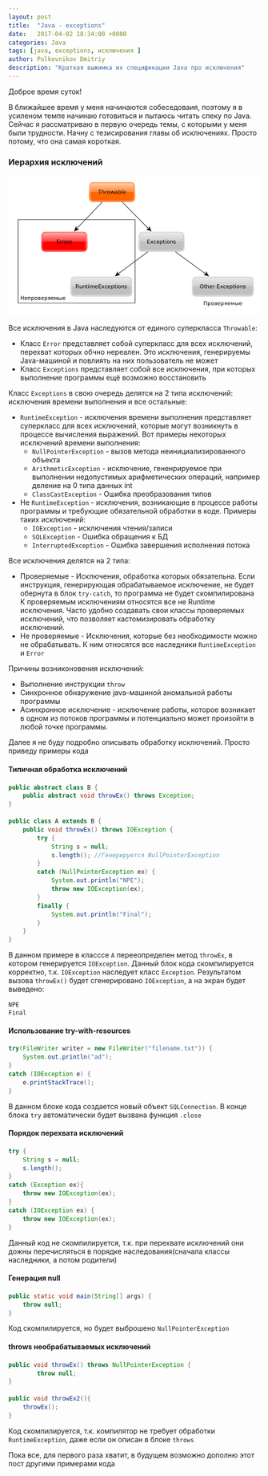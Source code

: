 ```yaml
---
layout: post
title:  "Java - exceptions"
date:   2017-04-02 18:34:00 +0800
categories: Java
tags: [java, exceptions, исключения ]
author: Polkovnikov Dmitriy
description: "Краткая выжимка их спецификации Java про исключения"
---
```


Доброе время суток!

В ближайшее время у меня начинаются собеседоваия, поэтому я в усиленом темпе начинаю готовиться и пытаюсь читать спеку по Java.
Сейчас я рассматриваю в первую очередь темы, с которыми у меня были трудности.
Начну с тезисирования главы об исключениях. Просто потому, что она самая короткая.

### Иерархия исключений

![gras](/images/java/exceptions.bmp)

Все исключения в Java наследуются от единого суперкласса `Throwable`:

* Класс `Error` представляет собой суперкласс для всех исключений, перехват которых обчно нереален.
    Это исключения, генерируемы Java-машиной и повлиять на них пользователь не может
* Класс `Exceptions` представляет собой все исключения, при которых выполнение программы ещё возможно восстановить

Класс `Exceptions` в свою очередь делятся на 2 типа исключений: исключения времени выполнения и все остальные:

* `RuntimeException` - исключения времени выполнения представляет суперкласс для всех исключений, которые могут возникнуть в процессе вычисления выражений. Вот примеры некоторых исключений времени выполнения:
    * `NullPointerException` - вызов метода неинициализированного объекта
    * `ArithmeticException` - исключение, гененрируемое при выполнении недопустимых арифметических операций, например деление на 0 типа данных int
    * `ClassCastException` - Ошибка преобразования типов
* Не `RuntimeException` - исключения, возникающие в процессе работы программы и требующие обязательной обработки в коде. Примеры таких исключений:
    * `IOException` - исключения чтения/записи
    * `SQLException` - Ошибка обращения к БД
    * `InterruptedException` - Ошибка завершения исполнения потока

Все исключения делятся на 2 типа:

* Проверяемые - Исключения, обработка которых обязательна. Если инструкция, генерирующая обрабатываемое исключение, не будет обернута в блок `try-catch`, то программа не будет скомпилирована
  К проверяемым исключениям относятся все не Runtime исключения.
  Часто удобно создавать свои классы проверяемых исключений, что позволяет кастомизировать обработку исключений.
* Не проверяемые - Исключения, которые без необходимости можно не обрабатывать.
  К ним относятся все наследники `RuntimeException` и `Error`

Причины возниконовения исключений:

* Выполнение инструкции `throw`
* Синхронное обнаружение java-машиной аномальной работы программы
* Асинхронное исключение - исключение работы, которое возникает в одном из потоков программы и потенциально может произойти в любой точке программы.

Далее я не буду подробно описывать обработку исключений. Просто приведу примеры кода

#### Типичная обработка исключений

~~~ java
public abstract class B {
	public abstract void throwEx() throws Exception;
}

public class A extends B {
	public void throwEx() throws IOException {
		try {
			String s = null;
			s.length(); //Генерируется NullPointerException
		}
		catch (NullPointerException ex) {
			System.out.println("NPE");
			throw new IOException(ex);
		}
		finally {
			System.out.println("Final");
		}
	}
}
~~~
В данном примере в класссе `A` перееопределен метод `throwEx`, в котором генерируется `IOException`.
Данный блок кода скомпилируется корректно, т.к. `IOException` наследует класс `Exception`.
Результатом вызова `throwEx()` будет сгенерировано `IOException`, а на экран будет выведено:

~~~
NPE
Final
~~~

#### Использование try-with-resources

~~~ java
try(FileWriter writer = new FileWriter("filename.txt")) {
	System.out.println("ad");
}
catch (IOException e) {
	e.printStackTrace();
}
~~~

В данном блоке кода создается новый объект `SQLConnection`.
В конце блока `try` автоматически будет вызвана функция `.close`

#### Порядок перехвата исключений

~~~ java
try {
	String s = null;
	s.length();
}
catch (Exception ex){
	throw new IOException(ex);
}
catch (IOException ex) {
	throw new IOException(ex);
}
~~~

Данный код не скомпилируется, т.к. при перехвате исключений они дожны перечисляться в порядке наследования(сначала классы наследники, а потом родители)

#### Генерация null

~~~ java
public static void main(String[] args) {
	throw null;
}
~~~

Код скомпилируется, но будет выброшено `NullPointerException`

#### throws необрабатываемых исключений

~~~ java
public void throwEx() throws NullPointerException {
		throw null;
}

public void throwEx2(){
	throwEx();
}
~~~

Код скомпилируется, т.к. компилятор не требует обработки `RuntimeException`, даже если он описан в блоке `throws`

Пока все, для первого раза хватит, в будущем возможно дополню этот пост другими примерами кода